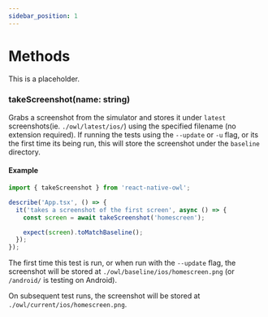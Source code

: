 ```yaml
---
sidebar_position: 1
---
```


# Methods

This is a placeholder.

### takeScreenshot(name: string)

Grabs a screenshot from the simulator and stores it under `latest` screenshots(ie. `./owl/latest/ios/`) using the specified filename (no extension required). If running the tests using the `--update` or `-u` flag, or its the first time its being run, this will store the screenshot under the `baseline` directory.

#### Example

```js
import { takeScreenshot } from 'react-native-owl';

describe('App.tsx', () => {
  it('takes a screenshot of the first screen', async () => {
    const screen = await takeScreenshot('homescreen');

    expect(screen).toMatchBaseline();
  });
});
```

The first time this test is run, or when run with the `--update` flag, the screenshot will be stored at `./owl/baseline/ios/homescreen.png` (or `/android/` is testing on Android).

On subsequent test runs, the screenshot will be stored at `./owl/current/ios/homescreen.png`.